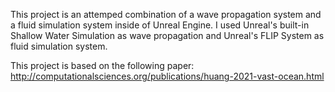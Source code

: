 This project is an attemped combination of a wave propagation system and a fluid simulation system inside of Unreal Engine.
I used Unreal's built-in Shallow Water Simulation as wave propagation and Unreal's FLIP System as fluid simulation system.

This project is based on the following paper: http://computationalsciences.org/publications/huang-2021-vast-ocean.html

